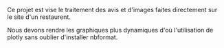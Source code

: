 Ce projet est vise le traitement des avis et d'images faites directement sur le site d'un restaurent.

Nous devons rendre les graphiques plus dynamiques d'où l'utilisation de plotly sans oublier d'installer nbformat.